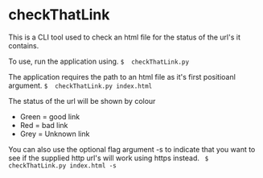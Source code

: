 # checkThatLink

This is a CLI tool used to check an html file for the status of the url's it contains.

To use, run the application using.
  ```$  checkThatLink.py```

The application requires the path to an html file as it's first positioanl argument.
  ```$  checkThatLink.py index.html```

The status of the url will be shown by colour
  - Green = good link
  - Red = bad link
  - Grey = Unknown link
  
You can also use the optional flag argument -s to indicate that you want to see if the supplied http url's
will work using https instead.
 ``` $  checkThatLink.py index.html -s```
 
